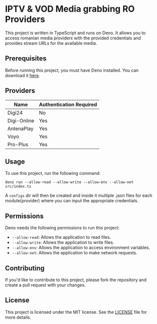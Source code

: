 # IPTV & VOD Media grabbing RO Providers

This project is written in TypeScript and runs on Deno. It allows you to access romanian media providers with the provided credentials and provides stream URLs for the available media.

## Prerequisites

Before running this project, you must have Deno installed. You can download it [here](https://deno.land/#installation).

## Providers

| Name        | Authentication Required |
| ----------- | ----------- |
| Digi24      | No          |
| Digi-Online | Yes         |
| AntenaPlay  | Yes         |
| Voyo        | Yes         |
| Pro-Plus    | Yes         |

## Usage

To use this project, run the following command:

`deno run --allow-read --allow-write --allow-env --allow-net src/index.ts`

A `configs` dir will then be created and inside it multiple .json files for each module(provider) where you can input the appropriate credentials.

## Permissions

Deno needs the following permissions to run this project:

- `--allow-read`: Allows the application to read files.
- `--allow-write`: Allows the application to write files.
- `--allow-env`: Allows the application to access environment variables.
- `--allow-net`: Allows the application to make network requests.

## Contributing

If you'd like to contribute to this project, please fork the repository and create a pull request with your changes.

## License

This project is licensed under the MIT license. See the [LICENSE](LICENSE) file for more details.
